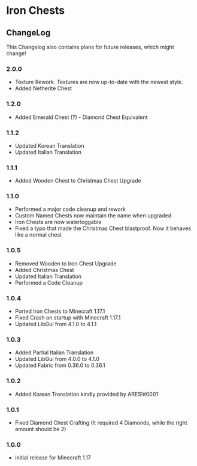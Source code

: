 # Iron Chests

## ChangeLog
This Changelog also contains plans for future releases, which might change!

### 2.0.0
- Texture Rework. Textures are now up-to-date with the newest style.
- Added Netherite Chest

### 1.2.0
- Added Emerald Chest (?) - Diamond Chest Equivalent

### 1.1.2
- Updated Korean Translation
- Updated Italian Translation

### 1.1.1
- Added Wooden Chest to Christmas Chest Upgrade

### 1.1.0
- Performed a major code cleanup and rework
- Custom Named Chests now maintain the name when upgraded
- Iron Chests are now waterloggable
- Fixed a typo that made the Christmas Chest blastproof. Now it behaves like a normal chest

### 1.0.5
- Removed Wooden to Iron Chest Upgrade
- Added Christmas Chest
- Updated Italian Translation
- Performed a Code Cleanup

### 1.0.4
- Ported Iron Chests to Minecraft 1.17.1
- Fixed Crash on startup with Minecraft 1.17.1
- Updated LibGui from 4.1.0 to 4.1.1

### 1.0.3
- Added Partial Italian Translation
- Updated LibGui from 4.0.0 to 4.1.0
- Updated Fabric from 0.36.0 to 0.36.1

### 1.0.2
- Added Korean Translation kindly provided by ARES!#0001

### 1.0.1
- Fixed Diamond Chest Crafting (It required 4 Diamonds, while the right amount should be 2)

### 1.0.0 
- Initial release for Minecraft 1.17
